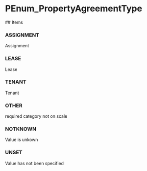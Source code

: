 # PEnum_PropertyAgreementType

<!-- end of definition -->## Items

### ASSIGNMENT
Assignment

### LEASE
Lease

### TENANT
Tenant

### OTHER
required category not on scale

### NOTKNOWN
Value is unkown

### UNSET
Value has not been specified
